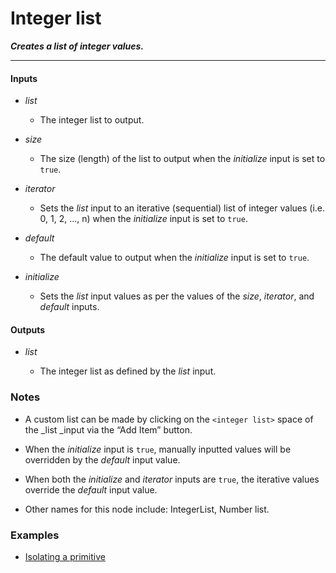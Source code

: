# Integer list

**_Creates a list of integer values._**

---


#### Inputs

* _list_

  * The integer list to output.

* _size_

  * The size (length) of the list to output when the _initialize_ input is set to `true`.

* _iterator_

  * Sets the _list_ input to an iterative (sequential) list of integer values (i.e. 0, 1, 2, …, n) when the _initialize_ input is set to `true`.

* _default_

  * The default value to output when the _initialize_ input is set to `true`.

* _initialize_

  * Sets the _list_ input values as per the values of the _size_, _iterator_, and _default_ inputs.


#### Outputs

* _list_

  * The integer list as defined by the _list_ input.


### Notes

* A custom list can be made by clicking on the `<integer list>` space of the _list _input via the “Add Item” button.

* When the _initialize_ input is `true`, manually inputted values will be overridden by the _default_ input value.

* When both the _initialize_ and _iterator_ inputs are `true`, the iterative values override the _default_ input value.

* Other names for this node include: IntegerList, Number list.


### Examples



* <a href="https://creator.trimble.com/graph?assetURI=whp:866137ad-bf24-4a85-8953-1c9ca1657d7b&version=latest" target="_blank">Isolating a primitive</a>
